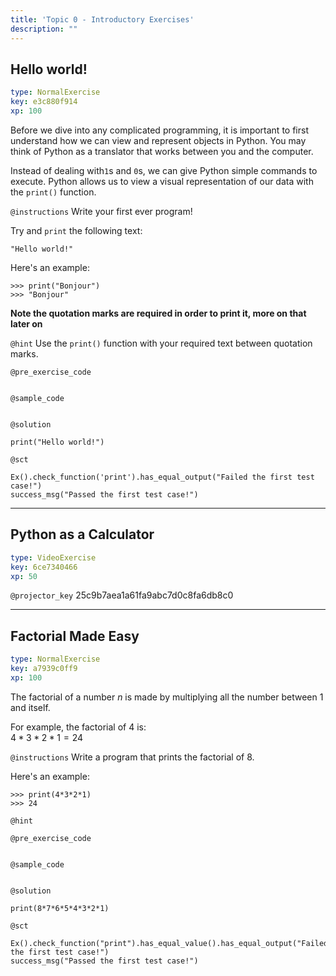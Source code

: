 ```yaml
---
title: 'Topic 0 - Introductory Exercises'
description: ""
---
```


## Hello world!

```yaml
type: NormalExercise
key: e3c880f914
xp: 100
```

Before we dive into any complicated programming, it is important to first understand how we can view and represent objects in Python. You may think of Python as a translator that works between you and the computer. 

Instead of dealing with`1`s and `0`s, we can give Python simple commands to execute. Python allows us to view a visual representation of our data with the `print()` function.

`@instructions`
Write your first ever program!

Try and `print` the following text:
```
"Hello world!"
```

Here's an example:
```
>>> print("Bonjour")
>>> "Bonjour"
```
**Note the quotation marks are required in order to print it, more on that later on**

`@hint`
Use the `print()` function with your required text between quotation marks.

`@pre_exercise_code`
```{python}

```

`@sample_code`
```{python}

```

`@solution`
```{python}
print("Hello world!")
```

`@sct`
```{python}
Ex().check_function('print').has_equal_output("Failed the first test case!")
success_msg("Passed the first test case!")
```

---

## Python as a Calculator

```yaml
type: VideoExercise
key: 6ce7340466
xp: 50
```

`@projector_key`
25c9b7aea1a61fa9abc7d0c8fa6db8c0

---

## Factorial Made Easy

```yaml
type: NormalExercise
key: a7939c0ff9
xp: 100
```

The factorial of a number $n$ is made by multiplying all the number between 1 and itself.

For example, the factorial of $4$ is:  
$4 * 3 * 2 * 1 = 24$

`@instructions`
Write a program that prints the factorial of $8$.

Here's an example:
```
>>> print(4*3*2*1)
>>> 24
```

`@hint`


`@pre_exercise_code`
```{python}

```

`@sample_code`
```{python}

```

`@solution`
```{python}
print(8*7*6*5*4*3*2*1)
```

`@sct`
```{python}
Ex().check_function("print").has_equal_value().has_equal_output("Failed the first test case!")
success_msg("Passed the first test case!")
```
